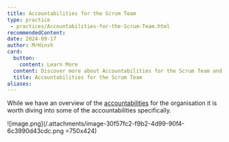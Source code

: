 ```yaml
---
title: Accountabilities for the Scrum Team
type: practice
 - practices/Accountabilities-for-the-Scrum-Team.html
recommendedContent:
date: 2024-09-17
author: MrHinsh
card:
  button:
    content: Learn More
  content: Discover more about Accountabilities for the Scrum Team and how it can help you in your Agile journey!
  title: Accountabilities for the Scrum Team
aliases:
---
```


While we have an overview of the [accountabilities](/Project-Management/Agile-Ways-of-Working/Core-Practices/Accountabilities) for the organisation it is worth diving into some of the accountabilities specifically. 

![image.png](/.attachments/image-30f57fc2-f9b2-4d99-90f4-6c3990d43cdc.png =750x424)

